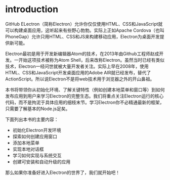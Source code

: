 # introduction
GitHub ELectron（简称Electron）允许你仅仅使用HTML、CSS和JavaScript就可以构建桌面应用，这听起来有些野心勃勃。实际上正如Apache Cordova（也叫PhoneGap）允许只用HTML、CSS和JS来构建移动应用，Electron为桌面开发提供新可能。

Electron最初是用于开发新编辑器Atom的技术，在2013年由Github工程师赵成开发。一开始这项技术被称为Atom Shell，后来改称Electron。虽然当时已经有类似技术，Electron一经问世就被大量开发者关注。实际上早在2008年，使用HTML、CSS和JavaScript开发桌面应用的Adobe AIR就已经发布，替代了ActionScript。所以说Electron不是将web技术用于浏览器之外的开山鼻祖。

本书将带领你从初始化环境、了解关键特性（例如创建本地菜单和窗口等）到如何发布应用到用户来学习Electron的完整生态。我们将重点关注Electron运行的核心代码，而不是拘泥于具体应用的细枝末节。学习Electron你不必精通最新的框架，只需要了解基本的Node.js足矣。

下面列出本书的主要内容：

* 初始化Electron开发环境
* 探索如何创建应用窗口
* 添加本地菜单
* 实现本地对话框
* 学习如何实现与系统交互
* 创建可安装和自动升级的应用

那么如果你准备好进入Electron的世界了，我们就开始吧！
